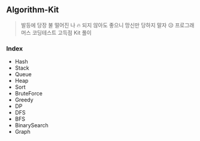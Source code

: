 ## Algorithm-Kit
> 발등에 당장 불 떨어진 나 🔥
> 되지 않아도 좋으니 망신만 당하지 말자 😥
> 프로그래머스 코딩테스트 고득점 Kit 풀이

### Index
- Hash
- Stack
- Queue
- Heap
- Sort
- BruteForce
- Greedy
- DP
- DFS
- BFS
- BinarySearch
- Graph